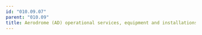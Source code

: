 ```yaml
---
id: "010.09.07"
parent: "010.09"
title: Aerodrome (AD) operational services, equipment and installations
---
```

